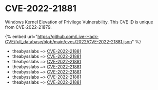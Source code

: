 # CVE-2022-21881

Windows Kernel Elevation of Privilege Vulnerability. This CVE ID is unique from CVE-2022-21879.

{% embed url="https://github.com/Live-Hack-CVE/full_database/blob/main/cves/2022/CVE-2022-21881.json" %}


* theabysslabs ~> [CVE-2022-21881](https://www.alice-snow.ru/2022/database/cve-2022-21881/cve-2022-21881-theabysslabs)
* theabysslabs ~> [CVE-2022-21881](https://www.alice-snow.ru/2022/database/cve-2022-21881/cve-2022-21881-theabysslabs)
* theabysslabs ~> [CVE-2022-21881](https://www.alice-snow.ru/2022/database/cve-2022-21881/cve-2022-21881-theabysslabs)
* theabysslabs ~> [CVE-2022-21881](https://www.alice-snow.ru/2022/database/cve-2022-21881/cve-2022-21881-theabysslabs)
* theabysslabs ~> [CVE-2022-21881](https://www.alice-snow.ru/2022/database/cve-2022-21881/cve-2022-21881-theabysslabs)
* theabysslabs ~> [CVE-2022-21881](https://www.alice-snow.ru/2022/database/cve-2022-21881/cve-2022-21881-theabysslabs)
* theabysslabs ~> [CVE-2022-21881](https://www.alice-snow.ru/2022/database/cve-2022-21881/cve-2022-21881-theabysslabs)